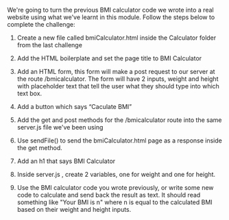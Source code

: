 We're going to turn the previous BMI calculator code we wrote into a real website using what we've learnt in this module. Follow the steps below to complete the challenge:

1. Create a new file called bmiCalculator.html inside the Calculator folder from the last challenge 

2. Add the HTML boilerplate and set the page title to BMI Calculator

3. Add an HTML form, this form will make a post request to our server at the route /bmicalculator. The form will have 2 inputs, weight and height with placeholder text that tell the user what they should type into which text box. 

4. Add a button which says “Caculate BMI”

5. Add the get and post methods for the /bmicalculator route into the same server.js file we've been using

6. Use sendFile() to send the bmiCalculator.html page as a response inside the get method.

6. Add an h1 that says BMI Calculator

7. Inside server.js , create 2 variables, one for weight and one for height. 

8. Use the BMI calculator code you wrote previously, or write some new code to calculate and send back the result as text. It should read something like "Your BMI is n" where n is equal to the calculated BMI based on their weight and height inputs.